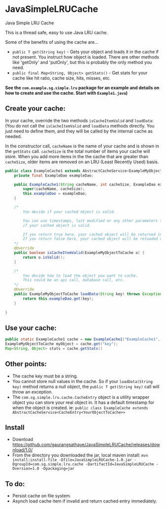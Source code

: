 # JavaSimpleLRUCache

Java Simple LRU Cache

This is a thread safe, easy to use Java LRU cache.  

Some of the benefits of using the cache are...  
* `public T get(String key)` - Gets your object and loads it in the cache if not present. You instruct how object is loaded.  There are other methods like 'getOnly' and 'putOnly', but this is probably the only method you need.   
* `public final Map<String, Object> getStats()` - Get stats for your cache like hit ratio, cache size, hits, misses, etc.

**See the `com.example.sg.simple.lru` package for an example and details on how to create and use the cache. Start with `Example1.java`)**

## Create your cache:  

In your cache, override the two methods `isCacheItemValid` and `loadData`: (You do not call the `isCacheItemValid` and `loadData` methods directly.  You just need to define them, and they will be called by the internal cache as needed.  

In the constructor call, `cacheName` is the name of your cache and is shown in the `getStats` call.  `cacheSize` is the total number of items your cache will store.  When you add more items in the the cache that are greater than `cacheSize`, older items are removed on an LRU (Least Recently Used) basis.  
```java
public class ExampleCache1 extends AbstractCacheService<ExampleMyObjectToCache>{
    private final ExampleDao exampleDao;

    public ExampleCache1(String cacheName, int cacheSize, ExampleDao exampleDao) {
        super(cacheName, cacheSize);
        this.exampleDao = exampleDao;
    }

    /*
        You decide if your cached object is valid.

        You can use timestamps, last modified or any other parameters to determine
        if your cached object is valid.

        If you return true here, your cached object will be returned in the 'get' call.
        If you return false here, your cached object will be reloaded using your 'loadData' method.
    */
    @Override
    public boolean isCacheItemValid(ExampleMyObjectToCache o) {
        return o.isValid();
    }

    /*
        You decide how to load the object you want to cache.
        This could be an api call, database call, etc.
    */
    @Override
    public ExampleMyObjectToCache loadData(String key) throws Exception {
        return this.exampleDao.get(key);
    }
    
}
```

## Use your cache:  
```java
public static ExampleCache1 cache = new ExampleCache1("ExampleCache1", 10000);
ExampleMyObjectToCache myObject = cache.get("key");
Map<String, Object> stats = cache.getStats()
```

## Other points:  
* The cache key must be a string. 
* You cannot store null values in the cache. So if your `loadData(String key)` method returns a null object, the `public T get(String key)` call will throw an exception.  
* The `com.sg.simple.lru.cache.CacheEntry` object is a utility wrapper object you can store your real object in.  It has a default timestamp for when the object is created.  ie: `public class ExampleCache extends AbstractCacheService<CacheEntry<YourObjectToCache>>`

## Install
* Download https://github.com/gaurangsathaye/JavaSimpleLRUCache/releases/download/1.0/
* From the directory you downloaded the jar, local maven install: `mvn install:install-file -Dfile=JavaSimpleLRUCache-1.0.jar -DgroupId=com.sg.simple.lru.cache -DartifactId=JavaSimpleLRUCache -Dversion=1.0 -Dpackaging=jar`

## To do:
* Persist cache on file system.
* Asynch load cache item if invalid and return cached entry immediately.

